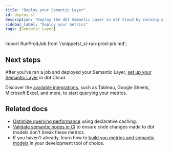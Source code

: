 ```yaml
---
title: "Deploy your Semantic Layer"
id: deploy-sl
description: "Deploy the dbt Semantic Layer in dbt Cloud by running a job to materialize your metrics."
sidebar_label: "Deploy your metrics"
tags: [Semantic Layer]
---
```


<!-- The below snippet can be found in the following file locations in the docs code repository) 

https://github.com/dbt-labs/docs.getdbt.com/blob/current/website/snippets/_sl-run-prod-job.md
-->

import RunProdJob from '/snippets/_sl-run-prod-job.md';

<RunProdJob/>

## Next steps
After you've ran a job and deployed your Semantic Layer, [set up your Semantic Layer](/docs/use-dbt-semantic-layer/setup-sl) in dbt Cloud. 

Discover the [available integrations](/docs/cloud-integrations/avail-sl-integrations), such as Tableau, Google Sheets, Microsoft Excel, and more, to start querying your metrics.


## Related docs
- [Optimize querying performance](/docs/use-dbt-semantic-layer/sl-cache) using declarative caching.
- [Validate semantic nodes in CI](/docs/deploy/ci-jobs#semantic-validations-in-ci) to ensure code changes made to dbt models don't break these metrics.
- If you haven't already, learn how to [build you metrics and semantic models](/docs/build/build-metrics-intro) in your development tool of choice.
